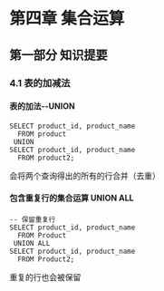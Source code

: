 # 第四章 集合运算

## 第一部分 知识提要

### 4.1 表的加减法

#### 表的加法--UNION

```mysql
SELECT product_id, product_name
  FROM product
 UNION
SELECT product_id, product_name
  FROM product2;
```

会将两个查询得出的所有的行合并（去重）

#### 包含重复行的集合运算 UNION ALL

```mysql
-- 保留重复行
SELECT product_id, product_name
  FROM Product
 UNION ALL
SELECT product_id, product_name
  FROM Product2;
```

重复的行也会被保留



